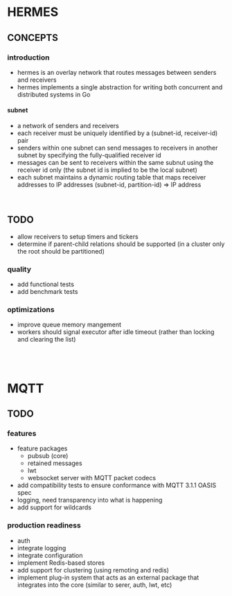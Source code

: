 # HERMES
## CONCEPTS
### introduction
- hermes is an overlay network that routes messages between senders and receivers
- hermes implements a single abstraction for writing both concurrent and distributed systems in Go

#### subnet
- a network of senders and receivers
- each receiver must be uniquely identified by a (subnet-id, receiver-id) pair
- senders within one subnet can send messages to receivers in another subnet by specifying the fully-qualified receiver id
- messages can be sent to receivers within the same subnut using the receiver id only (the subnet id is implied to be the local subnet)
- each subnet maintains a dynamic routing table that maps receiver addresses to IP addresses (subnet-id, partition-id) => IP address

</br>

## TODO
- allow receivers to setup timers and tickers
- determine if parent-child relations should be supported (in a cluster only the root should be partitioned)

### quality
- add functional tests
- add benchmark tests

### optimizations
- improve queue memory mangement
- workers should signal executor after idle timeout (rather than locking and clearing the list)

</br>
</br>

# MQTT
## TODO
### features
* feature packages
    * pubsub (core)
    * retained messages
    * lwt
    * websocket server with MQTT packet codecs
* add compatibility tests to ensure conformance with MQTT 3.1.1 OASIS spec
* logging, need transparency into what is happening
* add support for wildcards

### production readiness
* auth
* integrate logging
* integrate configuration
* implement Redis-based stores
* add support for clustering (using remoting and redis)
* implement plug-in system that acts as an external package that integrates into the core (similar to serer, auth, lwt, etc)